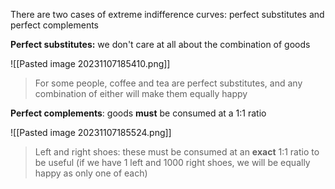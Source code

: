 There are two cases of extreme indifference curves: perfect substitutes and perfect complements

**Perfect substitutes:** we don't care at all about the combination of goods

![[Pasted image 20231107185410.png]]

> For some people, coffee and tea are perfect substitutes, and any combination of either will make them equally happy

**Perfect complements**: goods **must** be consumed at a 1:1 ratio

![[Pasted image 20231107185524.png]]

> Left and right shoes: these must be consumed at an **exact** 1:1 ratio to be useful (if we have 1 left and 1000 right shoes, we will be equally happy as only one of each)
> 